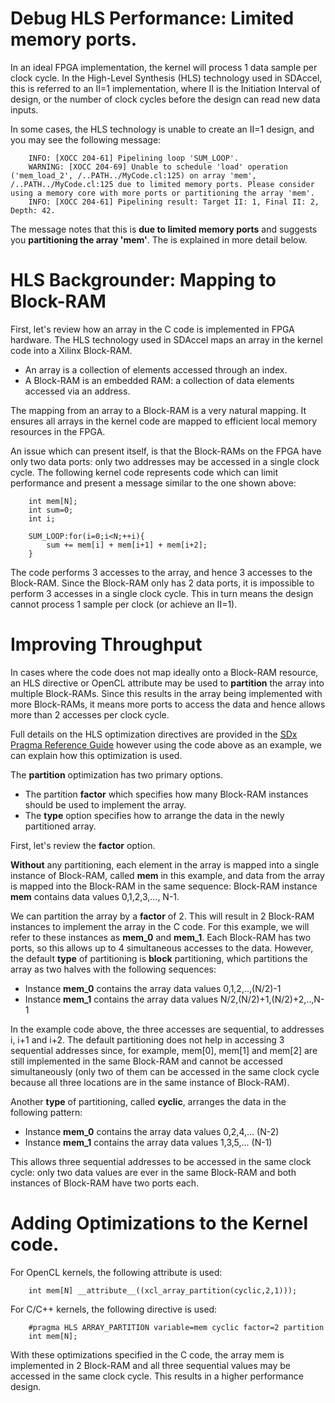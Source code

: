# Debug HLS Performance: Limited memory ports.

In an ideal FPGA implementation, the kernel will process 1 data sample per clock cycle. In the High-Level Synthesis (HLS) technology used in SDAccel, this is referred to an II=1 implementation, where II is the Initiation Interval of design, or the number of clock cycles before the design can read new data inputs.

In some cases, the HLS technology is unable to create an II=1 design, and you may see the following message:

```
	INFO: [XOCC 204-61] Pipelining loop 'SUM_LOOP'.
	WARNING: [XOCC 204-69] Unable to schedule 'load' operation ('mem_load_2', /..PATH../MyCode.cl:125) on array 'mem', /..PATH../MyCode.cl:125 due to limited memory ports. Please consider using a memory core with more ports or partitioning the array 'mem'.
	INFO: [XOCC 204-61] Pipelining result: Target II: 1, Final II: 2, Depth: 42.
```
The message notes that this is **due to limited memory ports** and suggests you **partitioning the array 'mem'**. The is explained in more detail below.

# HLS Backgrounder: Mapping to Block-RAM

First, let's review how an array in the C code is implemented in FPGA hardware. The HLS technology used in SDAccel maps an array in the kernel code into a Xilinx Block-RAM.
  
- An array is a collection of elements accessed through an index.
- A Block-RAM is an embedded RAM: a collection of data elements accessed via an address. 

The mapping from an array to a Block-RAM is a very natural mapping. It ensures all arrays in the kernel code are mapped to efficient local memory resources in the FPGA.  

An issue which can present itself, is that the Block-RAMs on the FPGA have only two data ports: only two addresses may be accessed in a single clock cycle. The following kernel code represents code which can limit performance and present a message similar to the one shown above:

```
	int mem[N];
	int sum=0;
	int i;

	SUM_LOOP:for(i=0;i<N;++i){
		sum += mem[i] + mem[i+1] + mem[i+2];
	}
```

The code  performs 3 accesses to the array, and hence 3 accesses to the Block-RAM. Since the Block-RAM only has 2 data ports, it is impossible to perform 3 accesses in a single clock cycle. This in turn means the design cannot process 1 sample per clock (or achieve an II=1). 

# Improving Throughput

In cases where the code does not map ideally onto a Block-RAM resource, an HLS directive or OpenCL attribute may be used to **partition** the array into multiple Block-RAMs. Since this results in the array being implemented with more Block-RAMs, it means more ports to access the data and hence allows more than 2 accesses per clock cycle. 

Full details on the HLS optimization directives are provided in the [SDx Pragma Reference Guide][pragma_ref_guide] however using the code above as an example, we can explain how this optimization is used. 

The **partition** optimization has two primary options. 

- The partition **factor** which specifies how many Block-RAM instances should be used to implement the array. 
- The **type** option specifies how to arrange the data in the newly partitioned array. 

First, let's review the **factor** option. 

**Without** any partitioning, each element in the array is mapped into a single instance of Block-RAM, called **mem** in this example, and data from the array is mapped into the Block-RAM in the same sequence: Block-RAM instance **mem** contains data values 0,1,2,3,..., N-1.

We can partition the array by a **factor** of 2. This will result in 2 Block-RAM instances to implement the array in the C code. For this example, we will refer to these instances as **mem_0** and **mem_1**. Each Block-RAM has two ports, so this allows up to 4 simultaneous accesses to the data. However, the default **type** of partitioning is **block** partitioning, which partitions the array as two halves with the following sequences: 

- Instance **mem_0** contains the array data values  0,1,2,..,(N/2)-1 
- Instance **mem_1** contains the array data values  N/2,(N/2)+1,(N/2)+2,..,N-1
 
In the example code above, the three accesses are sequential, to addresses i, i+1 and i+2. The default partitioning does not help in accessing 3 sequential addresses since, for example, mem[0], mem[1] and mem[2] are still implemented in the same Block-RAM and cannot be accessed simultaneously (only two of them can be accessed in the same clock cycle because all three locations are in the same instance of Block-RAM). 

Another **type** of partitioning, called **cyclic**, arranges the data in the following pattern: 
- Instance **mem_0** contains the array data values 0,2,4,... (N-2)
- Instance **mem_1** contains the array data values 1,3,5,... (N-1)

This allows three sequential addresses to be accessed in the same clock cycle: only two data values are ever in the same Block-RAM and both instances of Block-RAM have two ports each.

# Adding Optimizations to the Kernel code.

For OpenCL kernels, the following attribute is used:

```
	int mem[N] __attribute__((xcl_array_partition(cyclic,2,1)));
```

For C/C++ kernels, the following directive is used:

```
	#pragma HLS ARRAY_PARTITION variable=mem cyclic factor=2 partition
	int mem[N];
```
With these optimizations specified in the C code, the array mem is implemented in 2 Block-RAM and all three sequential values may be accessed in the same clock cycle. This results in a higher performance design. 

[pragma_ref_guide]: https://www.xilinx.com/support/documentation/sw_manuals/xilinx2017_4/ug1253-sdx-pragma-reference.pdf


